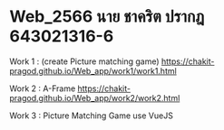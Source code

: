 # Web_2566 นาย ชาคริต ปรากฎ 643021316-6

Work 1 : (create Picture matching game) https://chakit-pragod.github.io/Web_app/work1/work1.html

Work 2 : A-Frame https://chakit-pragod.github.io/Web_app/work2/work2.html

Work 3 : Picture Matching Game use VueJS

